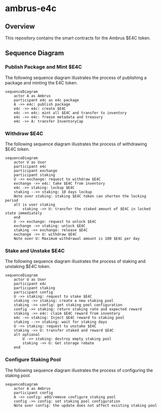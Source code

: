 # ambrus-e4c

## Overview

This repository contains the smart contracts for the Ambrus $E4C token.

## Sequence Diagram

### Publish Package and Mint $E4C

The following sequence diagram illustrates the process of publishing a package and minting the E4C token.

```mermaid
sequenceDiagram
    actor A as Ambrus
    participant e4c as e4c package
    A ->> e4c: publish package
    e4c ->> e4c: create $E4C
    e4c ->> e4c: mint all $E4C and transfer to inventory
    e4c ->> e4c: freeze metadata and treasury
    e4c ->> A: transfer InventoryCap
```

### Withdraw $E4C

The following sequence diagram illustrates the process of withdrawing $E4C token.

```mermaid
sequenceDiagram
    actor U as User
    participant e4c
    participant exchange
    participant staking
    U ->> exchange: request to withdraw $E4C
    exchange ->> e4c: take $E4C from inventory
    e4c ->> staking: lockup $E4C
    staking -->> staking: 10 days lockup
    Note over staking: staking $E4C token can shorten the locking period
    alt is user staking
        staking ->> U: transfer the staked amount of $E4C in locked state immediately
    end
    U ->> exchange: request to unlock $E4C
    exchange ->> staking: unlock $E4C
    staking ->> exchange: release $E4C
    exchange ->> U: withdraw $E4C
    Note over U: Maximum withdrawal amount is 100 $E4C per day
```

### Stake and Unstake $E4C

The following sequence diagram illustrates the process of staking and unstaking $E4C token.

```mermaid
sequenceDiagram
    actor U as User
    participant e4c
    participant staking
    participant config
    U ->> staking: request to stake $E4C
    staking ->> staking: create a new staking pool
    staking ->> config: get staking pool configuration
    config ->> staking: return staking rate and expected reward
    staking ->> e4c: claim $E4C reward from inventory
    e4c ->> staking: Inject $E4C reward to staking pool
    staking -->> staking: wait for staking days
    U ->> staking: request to unstake $E4C
    staking ->> U: transfer staked and reward $E4C
    alt optional
        U ->> staking: destroy empty staking pool
        staking ->> U: Get storage rebate
    end
```

### Configure Staking Pool

The following sequence diagram illustrates the process of configuring the staking pool.

```mermaid
sequenceDiagram
    actor A as Ambrus
    participant config
    A ->> config: add/remove configure staking pool
    config ->> config: set staking pool configuration
    Note over config: the update does not affect existing staking pool
```
